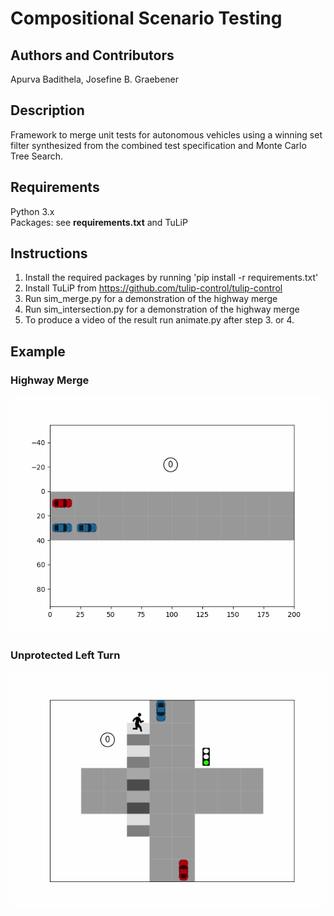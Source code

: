 # Compositional Scenario Testing
## Authors and Contributors
Apurva Badithela, Josefine B. Graebener <br />

## Description
Framework to merge unit tests for autonomous vehicles using a winning set filter synthesized from the combined test specification and Monte Carlo Tree Search.

## Requirements
Python 3.x<br />
Packages: see **requirements.txt** and TuLiP <br />

## Instructions
1. Install the required packages by running 'pip install -r requirements.txt' <br />
2. Install TuLiP from https://github.com/tulip-control/tulip-control
3. Run sim_merge.py for a demonstration of the highway merge <br />
4. Run sim_intersection.py for a demonstration of the highway merge
5. To produce a video of the result run animate.py after step 3. or 4.

## Example
### Highway Merge
![](animations/merge_track10.gif)
### Unprotected Left Turn
![](animations/intersection_animation.gif)

